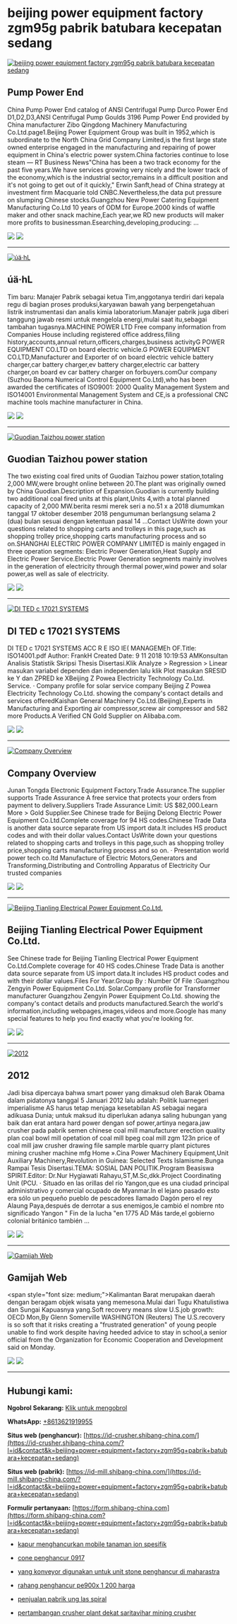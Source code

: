 # beijing power equipment factory zgm95g pabrik batubara kecepatan sedang

<a href="https://swt.shibang-china.com/?l=id&img&k=beijing+power+equipment+factory+zgm95g+pabrik+batubara+kecepatan+sedang" target="_blank">![beijing power equipment factory zgm95g pabrik batubara kecepatan sedang](http://static.shibang-china.com/all-800x300/837.jpg)</a>

## Pump Power End
China Pump Power End catalog of ANSI Centrifugal Pump Durco Power End D1,D2,D3,ANSI Centrifugal Pump Goulds 3196 Pump Power End provided by China manufacturer Zibo Qingdong Machinery Manufacturing Co.Ltd.page1.Beijing Power Equipment Group was built in 1952,which is subordinate to the North China Grid Company Limited,is the first large state owned enterprise engaged in the manufacturing and repairing of power equipment in China's electric power system.China factories continue to lose steam — RT Business News&quot;China has been a two track economy for the past five years.We have services growing very nicely and the lower track of the economy,which is the industrial sector,remains in a difficult position and it's not going to get out of it quickly,&quot; Erwin Sanft,head of China strategy at investment firm Macquarie told CNBC.Nevertheless,the data put pressure on slumping Chinese stocks.Guangzhou New Power Catering Equipment Manufacturing Co.Ltd 10 years of ODM for Europe.2000 kinds of waffle maker and other snack machine,Each year,we RD new products will maker more profits to businessman.Esearching,developing,producing: …


<a href="https://whatsapp.shibangsoft.com/WhatsApp.php" target="_blank" title="WhatsApp">![](http://static.shibang-china.com/icon/whatsapp.png)</a> <a href="https://swt.shibang-china.com/?l=id&icon&k=beijing+power+equipment+factory+zgm95g+pabrik+batubara+kecepatan+sedang" target="_blank">![](http://static.shibang-china.com/icon/chat-id.png)</a>

---

<a href="https://swt.shibang-china.com/?l=id&img&k=beijing+power+equipment+factory+zgm95g+pabrik+batubara+kecepatan+sedang" target="_blank">![&#250;&#228;&#183;hL](http://static.shibang-china.com/all-800x300/317.jpg)</a>

## &#250;&#228;&#183;hL
Tim baru: Manajer Pabrik sebagai ketua Tim,anggotanya terdiri dari kepala regu di bagian proses produksi,karyawan bawah yang berpengetahuan listrik instrumentasi dan analis kimia laboratorium.Manajer pabrik juga diberi tanggung jawab resmi untuk mengelola energi,mulai saat itu,sebagai tambahan tugasnya.MACHINE POWER LTD Free company information from Companies House including registered office address,filing history,accounts,annual return,officers,charges,business activityG POWER EQUIPMENT CO.LTD on board electric vehicle.G POWER EQUIPMENT CO.LTD,Manufacturer and Exporter of on board electric vehicle battery charger,car battery charger,ev battery charger,electric car battery charger,on board ev car battery charger on forbuyers.comOur company (Suzhou Baoma Numerical Control Equipment Co.Ltd),who has been awarded the certificates of ISO9001: 2000 Quality Management System and ISO14001 Environmental Management System and CE,is a professional CNC machine tools machine manufacturer in China.


<a href="https://whatsapp.shibangsoft.com/WhatsApp.php" target="_blank" title="WhatsApp">![](http://static.shibang-china.com/icon/whatsapp.png)</a> <a href="https://swt.shibang-china.com/?l=id&icon&k=beijing+power+equipment+factory+zgm95g+pabrik+batubara+kecepatan+sedang" target="_blank">![](http://static.shibang-china.com/icon/chat-id.png)</a>

---

<a href="https://swt.shibang-china.com/?l=id&img&k=beijing+power+equipment+factory+zgm95g+pabrik+batubara+kecepatan+sedang" target="_blank">![Guodian Taizhou power station](http://static.shibang-china.com/all-800x300/819.jpg)</a>

## Guodian Taizhou power station
The two existing coal fired units of Guodian Taizhou power station,totaling 2,000 MW,were brought online between 20.The plant was originally owned by China Guodian.Description of Expansion.Guodian is currently building two additional coal fired units at this plant,Units 4,with a total planned capacity of 2,000 MW.berita resmi merek seri a no.51 x a 2018 diumumkan tanggal 17 oktober desember 2018 pengumuman berlangsung selama 2 (dua) bulan sesuai dengan ketentuan pasal 14 …Contact UsWrite down your questions related to shopping carts and trolleys in this page,such as shopping trolley price,shopping carts manufacturing process and so on.SHANGHAI ELECTRIC POWER COMPANY LIMITED is mainly engaged in three operation segments: Electric Power Generation,Heat Supply and Electric Power Service.Electric Power Generation segments mainly involves in the generation of electricity through thermal power,wind power and solar power,as well as sale of electricity.


<a href="https://whatsapp.shibangsoft.com/WhatsApp.php" target="_blank" title="WhatsApp">![](http://static.shibang-china.com/icon/whatsapp.png)</a> <a href="https://swt.shibang-china.com/?l=id&icon&k=beijing+power+equipment+factory+zgm95g+pabrik+batubara+kecepatan+sedang" target="_blank">![](http://static.shibang-china.com/icon/chat-id.png)</a>

---

<a href="https://swt.shibang-china.com/?l=id&img&k=beijing+power+equipment+factory+zgm95g+pabrik+batubara+kecepatan+sedang" target="_blank">![DI TED c 17021 SYSTEMS](http://static.shibang-china.com/all-800x300/532.jpg)</a>

## DI TED c 17021 SYSTEMS
DI TED c 17021 SYSTEMS ACC R E ISO IE( MANAGEMEh OF.Title: ISO14001.pdf Author: FrankH Created Date: 9 11 2018 10:19:53 AMKonsultan Analisis Statistik Skripsi Thesis Disertasi.Klik Analyze &gt; Regression &gt; Linear masukan variabel dependen dan independen lalu klik Plot masukan SRESID ke Y dan ZPRED ke XBeijing Z Powea Electricity Technology Co.Ltd. Service.&nbsp;&#0183;&#32;Company profile for solar service company Beijing Z Powea Electricity Technology Co.Ltd. showing the company's contact details and services offeredKaishan General Machinery Co.Ltd.(Beijing),Experts in Manufacturing and Exporting air compressor,screw air compressor and 582 more Products.A Verified CN Gold Supplier on Alibaba.com.


<a href="https://whatsapp.shibangsoft.com/WhatsApp.php" target="_blank" title="WhatsApp">![](http://static.shibang-china.com/icon/whatsapp.png)</a> <a href="https://swt.shibang-china.com/?l=id&icon&k=beijing+power+equipment+factory+zgm95g+pabrik+batubara+kecepatan+sedang" target="_blank">![](http://static.shibang-china.com/icon/chat-id.png)</a>

---

<a href="https://swt.shibang-china.com/?l=id&img&k=beijing+power+equipment+factory+zgm95g+pabrik+batubara+kecepatan+sedang" target="_blank">![Company Overview](http://static.shibang-china.com/all-800x300/137.jpg)</a>

## Company Overview
Junan Tongda Electronic Equipment Factory.Trade Assurance.The supplier supports Trade Assurance A free service that protects your orders from payment to delivery.Suppliers Trade Assurance Limit: US $82,000.Learn More &gt; Gold Supplier.See Chinese trade for Beijing Delong Electric Power Equipment Co.Ltd.Complete coverage for 94 HS codes.Chinese Trade Data is another data source separate from US import data.It includes HS product codes and with their dollar values.Contact UsWrite down your questions related to shopping carts and trolleys in this page,such as shopping trolley price,shopping carts manufacturing process and so on.&nbsp;&#0183;&#32;Presentation world power tech co.ltd Manufacture of Electric Motors,Generators and Transforming,Distributing and Controlling Apparatus of Electricity Our trusted companies


<a href="https://whatsapp.shibangsoft.com/WhatsApp.php" target="_blank" title="WhatsApp">![](http://static.shibang-china.com/icon/whatsapp.png)</a> <a href="https://swt.shibang-china.com/?l=id&icon&k=beijing+power+equipment+factory+zgm95g+pabrik+batubara+kecepatan+sedang" target="_blank">![](http://static.shibang-china.com/icon/chat-id.png)</a>

---

<a href="https://swt.shibang-china.com/?l=id&img&k=beijing+power+equipment+factory+zgm95g+pabrik+batubara+kecepatan+sedang" target="_blank">![Beijing Tianling Electrical Power Equipment Co.Ltd.](http://static.shibang-china.com/all-800x300/208.jpg)</a>

## Beijing Tianling Electrical Power Equipment Co.Ltd.
See Chinese trade for Beijing Tianling Electrical Power Equipment Co.Ltd.Complete coverage for 40 HS codes.Chinese Trade Data is another data source separate from US import data.It includes HS product codes and with their dollar values.Files For Year.Group By : Number Of File :Guangzhou Zengyin Power Equipment Co.Ltd. Solar.Company profile for Transformer manufacturer Guangzhou Zengyin Power Equipment Co.Ltd. showing the company's contact details and products manufactured.Search the world's information,including webpages,images,videos and more.Google has many special features to help you find exactly what you're looking for.


<a href="https://whatsapp.shibangsoft.com/WhatsApp.php" target="_blank" title="WhatsApp">![](http://static.shibang-china.com/icon/whatsapp.png)</a> <a href="https://swt.shibang-china.com/?l=id&icon&k=beijing+power+equipment+factory+zgm95g+pabrik+batubara+kecepatan+sedang" target="_blank">![](http://static.shibang-china.com/icon/chat-id.png)</a>

---

<a href="https://swt.shibang-china.com/?l=id&img&k=beijing+power+equipment+factory+zgm95g+pabrik+batubara+kecepatan+sedang" target="_blank">![2012](http://static.shibang-china.com/all-800x300/1149.jpg)</a>

## 2012
Jadi bisa dipercaya bahwa smart power yang dimaksud oleh Barak Obama dalam pidatonya tanggal 5 Januari 2012 lalu adalah: Politik luarnegeri imperialisme AS harus tetap menjaga kesetabilan AS sebagai negara adikuasa Dunia; untuk maksud itu diperlukan adanya saling hubungan yang baik dan erat antara hard power dengan sof power,artinya negara.jaw crusher pada pabrik semen chinese coal mill manufacturer erection quality plan coal bowl mill opetation of coal mill bpeg coal mill zgm 123n price of coal mill jaw crusher drawing file sample marble quarry plant pictures mining crusher machine mfg Home &#187;.Cina Power Machinery Equipment,Unit Auxiliary Machinery,Revolution in Guinea: Selected Texts Islamisme.Bunga Rampai Tesis Disertasi.TEMA: SOSIAL DAN POLITIK.Program Beasiswa SPIRIT.Editor: Dr.Nur Hygiawati Rahayu,ST,M.Sc,dkk.Project Coordinating Unit (PCU.&nbsp;&#0183;&#32;Situado en las orillas del r&#237;o Yangon,que es una ciudad principal administrativo y comercial ocupado de Myanmar.In el lejano pasado esto era s&#243;lo un peque&#241;o pueblo de pescadores llamado Dag&#243;n pero el rey Alaung Paya,despu&#233;s de derrotar a sus enemigos,le cambi&#243; el nombre nto significado Yangon &quot; Fin de la lucha &quot;en 1775 AD M&#225;s tarde,el gobierno colonial brit&#225;nico tambi&#233;n …


<a href="https://whatsapp.shibangsoft.com/WhatsApp.php" target="_blank" title="WhatsApp">![](http://static.shibang-china.com/icon/whatsapp.png)</a> <a href="https://swt.shibang-china.com/?l=id&icon&k=beijing+power+equipment+factory+zgm95g+pabrik+batubara+kecepatan+sedang" target="_blank">![](http://static.shibang-china.com/icon/chat-id.png)</a>

---

<a href="https://swt.shibang-china.com/?l=id&img&k=beijing+power+equipment+factory+zgm95g+pabrik+batubara+kecepatan+sedang" target="_blank">![Gamijah Web](http://static.shibang-china.com/all-800x300/573.jpg)</a>

## Gamijah Web
&lt;span style=&quot;font size: medium;&quot;&gt;Kalimantan Barat merupakan daerah dengan beragam objek wisata yang memesona.Mulai dari Tugu Khatulistiwa dan Sungai Kapuasnya yang.Soft recovery means slow U.S.job growth: OECD Mon,By Glenn Somerville WASHINGTON (Reuters) The U.S.recovery is so soft that it risks creating a &quot;frustrated generation&quot; of young people unable to find work despite having heeded advice to stay in school,a senior official from the Organization for Economic Cooperation and Development said on Monday.

<a href="https://whatsapp.shibangsoft.com/WhatsApp.php" target="_blank" title="WhatsApp">![](http://static.shibang-china.com/icon/whatsapp.png)</a> <a href="https://swt.shibang-china.com/?l=id&icon&k=beijing+power+equipment+factory+zgm95g+pabrik+batubara+kecepatan+sedang" target="_blank">![](http://static.shibang-china.com/icon/chat-id.png)</a>

---
## Hubungi kami:

**Ngobrol Sekarang:** [Klik untuk mengobrol](https://swt.shibang-china.com?l=id&contact&k=beijing+power+equipment+factory+zgm95g+pabrik+batubara+kecepatan+sedang)

**WhatsApp:**  [+8613621919955](https://whatsapp.shibangsoft.com/WhatsApp.php)

**Situs web (penghancur):** [https://id-crusher.shibang-china.com/](https://id-crusher.shibang-china.com/?l=id&contact&k=beijing+power+equipment+factory+zgm95g+pabrik+batubara+kecepatan+sedang)

**Situs web (pabrik):** [https://id-mill.shibang-china.com/](https://id-mill.shibang-china.com/?l=id&contact&k=beijing+power+equipment+factory+zgm95g+pabrik+batubara+kecepatan+sedang)

**Formulir pertanyaan:** [https://form.shibang-china.com](https://form.shibang-china.com?l=id&contact&k=beijing+power+equipment+factory+zgm95g+pabrik+batubara+kecepatan+sedang)

* [kapur menghancurkan mobile tanaman ion spesifik](../46/kapur%20menghancurkan%20mobile%20tanaman%20ion%20spesifik.md)

* [cone penghancur 0917](../46/cone%20penghancur%200917.md)

* [yang konveyor digunakan untuk unit stone penghancur di maharastra](../44/yang%20konveyor%20digunakan%20untuk%20unit%20stone%20penghancur%20di%20maharastra.md)

* [rahang penghancur pe900x 1 200 harga](../47/rahang%20penghancur%20pe900x%201%20200%20harga.md)

* [penjualan pabrik ung las spiral](../48/penjualan%20pabrik%20ung%20las%20spiral.md)

* [pertambangan crusher plant dekat saritavihar mining crusher](../50/pertambangan%20crusher%20plant%20dekat%20saritavihar%20mining%20crusher.md)